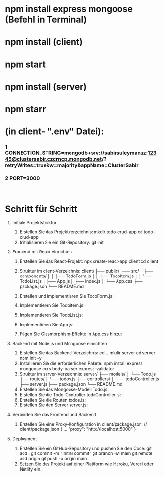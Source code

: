 #  npm install express mongoose           (Befehl in Terminal)

#  npm install  (client)
#  npm start

#  npm install (server)
#  npm starr


# (in client- ".env" Datei):
### 1  CONNECTION_STRING=mongodb+srv://sabirsuleymanaz:12345@clustersabir.czcrncp.mongodb.net/?retryWrites=true&w=majority&appName=ClusterSabir
### 2  PORT=3000

<br>

# Schritt für Schritt

1. Initiale Projektstruktur
   1. Erstellen Sie das Projektverzeichnis:
         mkdir todo-crud-app
         cd todo-crud-app
   2. Initialisieren Sie ein Git-Repository:
         git init

2. Frontend mit React einrichten
   1. Erstellen Sie das React-Projekt:
         npx create-react-app client
         cd client
   2. Struktur im client-Verzeichnis:
client/
├── public/
├── src/
│   ├── components/
│   │   ├── TodoForm.js
│   │   ├── TodoItem.js
│   │   └── TodoList.js
│   ├── App.js
│   ├── index.js
│   └── App.css
├── package.json
└── README.md

   3. Erstellen und implementieren Sie TodoForm.js:
   4. Implementieren Sie TodoItem.js:
   5. Implementieren Sie TodoList.js:
   6. Implementieren Sie App.js:
   7. Fügen Sie Glasmorphism-Effekte in App.css hinzu:

3. Backend mit Node.js und Mongoose einrichten
   1. Erstellen Sie das Backend-Verzeichnis:
        cd ..
        mkdir server
        cd server
        npm init -y
   2. Installieren Sie die erforderlichen Pakete:
        npm install express mongoose cors body-parser express-validator
   3. Struktur im server-Verzeichnis:
server/
├── models/
│   └── Todo.js
├── routes/
│   └── todos.js
├── controllers/
│   └── todoController.js
├── server.js
├── package.json
└── README.md
   4. Erstellen Sie das Mongoose-Modell Todo.js:
   5. Erstellen Sie die Todo-Controller todoController.js:
   6. Erstellen Sie die Routen todos.js:
   7. Erstellen Sie den Server server.js:

4. Verbinden Sie das Frontend und Backend
   1. Erstellen Sie eine Proxy-Konfiguration in client/package.json:
        // client/package.json
           {
            ...
            "proxy": "http://localhost:5000"
           }

5. Deployment
   1. Erstellen Sie ein GitHub-Repository und pushen Sie den Code:
        git add .
        git commit -m "Initial commit"
        git branch -M main
        git remote add origin <your-repo-url>
        git push -u origin main
   2. Setzen Sie das Projekt auf einer Plattform wie Heroku, Vercel oder Netlify ein.






